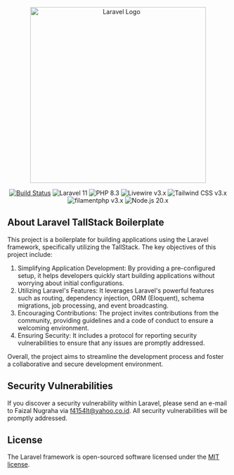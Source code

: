 <p align="center"><a href="https://laravel.com" target="_blank"><img src="https://raw.githubusercontent.com/laravel/art/master/logo-lockup/5%20SVG/2%20CMYK/1%20Full%20Color/laravel-logolockup-cmyk-red.svg" width="400" alt="Laravel Logo"></a></p>

<p align="center">
<a href="https://github.com/fzldn/laravel-tallstack-boilerplate/actions"><img src="https://github.com/fzldn/laravel-tallstack-boilerplate/workflows/tests/badge.svg" alt="Build Status"></a>
<img src="https://img.shields.io/badge/Laravel-11-FF2D20?logo=laravel" alt="Laravel 11">
<img src="https://img.shields.io/badge/PHP-8.3-777BB4?logo=php" alt="PHP 8.3">
<img src="https://img.shields.io/badge/Livewire-3.x-FB70A8?logo=livewire" alt="Livewire v3.x">
<img src="https://img.shields.io/badge/Tailwind_CSS-3.x-06B6D4?logo=tailwindcss" alt="Tailwind CSS v3.x">
<img src="https://img.shields.io/badge/filamentphp-3.x-FFA435?logo=filamentphp" alt="filamentphp v3.x">
<img src="https://img.shields.io/badge/Node.js-20.x-5FA04E?logo=nodedotjs" alt="Node.js 20.x">
</p>

## About Laravel TallStack Boilerplate

This project is a boilerplate for building applications using the Laravel framework, specifically utilizing the TallStack. The key objectives of this project include:

1. Simplifying Application Development: By providing a pre-configured setup, it helps developers quickly start building applications without worrying about initial configurations.
1. Utilizing Laravel's Features: It leverages Laravel's powerful features such as routing, dependency injection, ORM (Eloquent), schema migrations, job processing, and event broadcasting.
1. Encouraging Contributions: The project invites contributions from the community, providing guidelines and a code of conduct to ensure a welcoming environment.
1. Ensuring Security: It includes a protocol for reporting security vulnerabilities to ensure that any issues are promptly addressed.

Overall, the project aims to streamline the development process and foster a collaborative and secure development environment.

## Security Vulnerabilities

If you discover a security vulnerability within Laravel, please send an e-mail to Faizal Nugraha via [f4154lt@yahoo.co.id](mailto:f4154lt@yahoo.co.id). All security vulnerabilities will be promptly addressed.

## License

The Laravel framework is open-sourced software licensed under the [MIT license](https://opensource.org/licenses/MIT).
